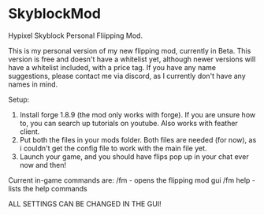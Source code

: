 # SkyblockMod
Hypixel Skyblock Personal Fliipping Mod.

This is my personal version of my new flipping mod, currently in Beta.
This version is free and doesn't have a whitelist yet, although newer versions will have a whitelist included, with a price tag.
If you have any name suggestions, please contact me via discord, as I currently don't have any names in mind.

Setup:
1. Install forge 1.8.9 (the mod only works with forge). If you are unsure how to, you can search up tutorials on youtube. Also works with feather client.
2. Put both the files in your mods folder. Both files are needed (for now), as i couldn't get the config file to work with the main file yet.
3. Launch your game, and you should have flips pop up in your chat ever now and then!

Current in-game commands are:
/fm - opens the flipping mod gui
/fm help - lists the help commands

ALL SETTINGS CAN BE CHANGED IN THE GUI!
